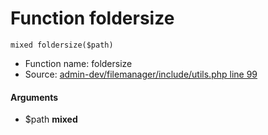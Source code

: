 Function foldersize
===========================





    mixed foldersize($path)

* Function name: foldersize
* Source: [admin-dev/filemanager/include/utils.php line 99](https://github.com/PrestaShop/PrestaShop/blob/1.6.1.1/admin-dev/filemanager/include/utils.php#L99)

#### Arguments
* $path **mixed**

